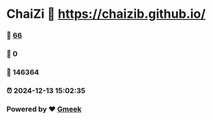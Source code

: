 # ChaiZi :link: https://chaizib.github.io/ 
### :page_facing_up: [66](https://chaizib.github.io//tag.html) 
### :speech_balloon: 0 
### :hibiscus: 146364 
### :alarm_clock: 2024-12-13 15:02:35 
### Powered by :heart: [Gmeek](https://github.com/Meekdai/Gmeek)
